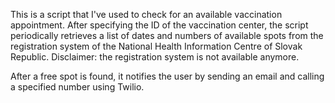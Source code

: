 This is a script that I've used to check for an available vaccination appointment.
After specifying the ID of the vaccination center, the script periodically retrieves a list of dates and numbers of available spots from the registration system of the National Health Information Centre of Slovak Republic.
Disclaimer: the registration system is not available anymore.

After a free spot is found, it notifies the user by sending an email and calling a specified number using Twilio.